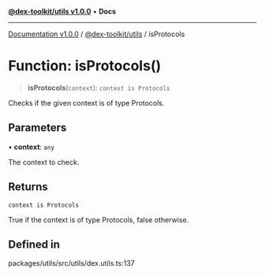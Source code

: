 [**@dex-toolkit/utils v1.0.0**](../README.md) • **Docs**

***

[Documentation v1.0.0](../../../packages.md) / [@dex-toolkit/utils](../README.md) / isProtocols

# Function: isProtocols()

> **isProtocols**(`context`): `context is Protocols`

Checks if the given context is of type Protocols.

## Parameters

• **context**: `any`

The context to check.

## Returns

`context is Protocols`

True if the context is of type Protocols, false otherwise.

## Defined in

packages/utils/src/utils/dex.utils.ts:137
